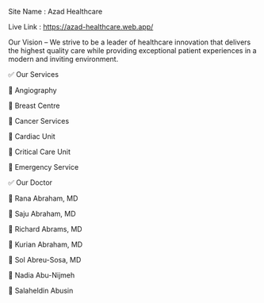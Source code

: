 Site Name :  Azad Healthcare

Live Link : https://azad-healthcare.web.app/

Our Vision – We strive to be a leader of healthcare innovation that delivers the highest quality care while providing exceptional patient experiences in a modern and inviting environment.

✅ Our Services

🔸️ Angiography

🔸️ Breast Centre

🔸️ Cancer Services

🔸️ Cardiac Unit

🔸️ Critical Care Unit

🔸️ Emergency Service

✅ Our Doctor

🔸️ Rana Abraham, MD

🔸️ Saju Abraham, MD

🔸️ Richard Abrams, MD

🔸️ Kurian Abraham, MD

🔸️ Sol Abreu-Sosa, MD

🔸️ Nadia Abu-Nijmeh

🔸️ Salaheldin Abusin

